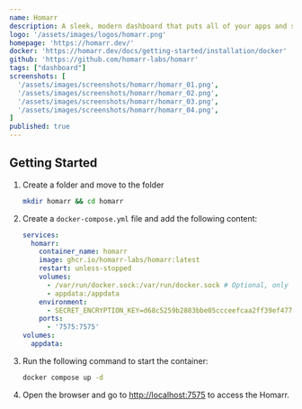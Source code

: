 ```yaml
---
name: Homarr
description: A sleek, modern dashboard that puts all of your apps and services at your fingertips.
logo: '/assets/images/logos/homarr.png'
homepage: 'https://homarr.dev/'
docker: 'https://homarr.dev/docs/getting-started/installation/docker'
github: 'https://github.com/homarr-labs/homarr'
tags: ["dashboard"]
screenshots: [
  '/assets/images/screenshots/homarr/homarr_01.png',
  '/assets/images/screenshots/homarr/homarr_02.png',
  '/assets/images/screenshots/homarr/homarr_03.png',
  '/assets/images/screenshots/homarr/homarr_04.png',
]
published: true
---
```


## Getting Started

1. Create a folder and move to the folder
    ```bash
    mkdir homarr && cd homarr
    ```
2. Create a `docker-compose.yml` file and add the following content:
    ```yaml
    services:
      homarr:
        container_name: homarr
        image: ghcr.io/homarr-labs/homarr:latest
        restart: unless-stopped
        volumes:
          - /var/run/docker.sock:/var/run/docker.sock # Optional, only if you want docker integration
          - appdata:/appdata
        environment:
          - SECRET_ENCRYPTION_KEY=d68c5259b2883bbe05ccceefcaa2ff39ef477d2c74d5849eb366d78a241e3fcc
        ports:
          - '7575:7575'
    volumes:
      appdata:
    ```
3. Run the following command to start the container:
    ```bash
    docker compose up -d
    ```
4. Open the browser and go to [http://localhost:7575](http://localhost:7575) to access the Homarr.
